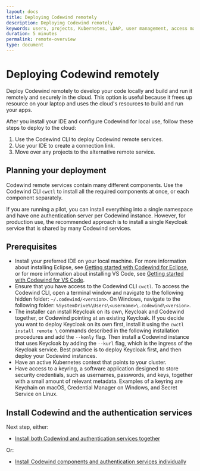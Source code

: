```yaml
---
layout: docs
title: Deploying Codewind remotely
description: Deploying Codewind remotely
keywords: users, projects, Kubernetes, LDAP, user management, access management, login, deployment, pod, security, securing cloud connection, remote deployment of Codewind
duration: 5 minutes
permalink: remote-overview
type: document
---
```


# Deploying Codewind remotely

Deploy Codewind remotely to develop your code locally and build and run it remotely and securely in the cloud. This option is useful because it frees up resource on your laptop and uses the cloud's resources to build and run your apps.

After you install your IDE and configure Codewind for local use, follow these steps to deploy to the cloud:

1. Use the Codewind CLI to deploy Codewind remote services.
2. Use your IDE to create a connection link.
3. Move over any projects to the alternative remote service.

## Planning your deployment

Codewind remote services contain many different components. Use the Codewind CLI `cwctl` to install all the required components at once, or each component separately. 

If you are running a pilot, you can install everything into a single namespace and have one authentication server per Codewind instance. However, for production use, the recommended approach is to install a single Keycloak service that is shared by many Codewind services.

## Prerequisites

- Install your preferred IDE on your local machine. For more information about installing Eclipse, see [Getting started with Codewind for Eclipse](mdteclipsegettingstarted.html), or for more information about installing VS Code, see [Getting started with Codewind for VS Code](mdt-vsc-getting-started.html).
- Ensure that you have access to the Codewind CLI `cwctl`. To access the Codewind CLI, open a terminal window and navigate to the following hidden folder: `~/.codewind/<version>`. On Windows, navigate to the following folder: `%SystemDrive%\Users\<username>\.codewind\<version>`.
- The installer can install Keycloak on its own, Keycloak and Codewind together, or Codewind pointing at an existing Keycloak. If you decide you want to deploy Keycloak on its own first, install it using the `cwctl install remote \` commands described in the following installation procedures and add the `--konly` flag. Then install a Codewind instance that uses Keycloak by adding the `--kurl` flag, which is the ingress of the Keycloak service. Best practice is to deploy Keycloak first, and then deploy your Codewind instances.
- Have an active Kubernetes context that points to your cluster.
- Have access to a keyring, a software application designed to store security credentials, such as usernames, passwords, and keys, together with a small amount of relevant metadata. Examples of a keyring are Keychain on macOS, Credential Manager on Windows, and Secret Service on Linux.

## Install Codewind and the authentication services

Next step, either:

- [Install both Codewind and authentication services together](./remotedeploy-combo.html)

Or:

- [Install Codewind components and authentication services individually](./remotedeploy-single.html)
